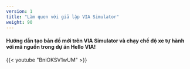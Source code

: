 ```yaml
---
version: 1
title: "Làm quen với giả lập VIA Simulator"
weight: 90
---
```


#### Hướng dẫn tạo bản đồ mới trên VIA Simulator và chạy chế độ xe tự hành với mã nguồn trong dự án Hello VIA!

{{< youtube "BniOKSV1wUM" >}}
